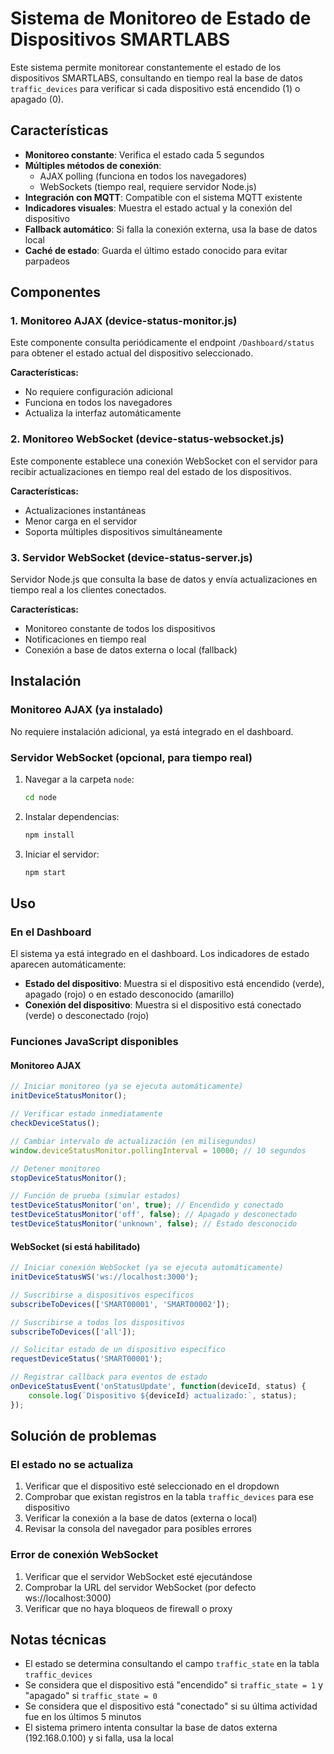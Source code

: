 # Sistema de Monitoreo de Estado de Dispositivos SMARTLABS

Este sistema permite monitorear constantemente el estado de los dispositivos SMARTLABS, consultando en tiempo real la base de datos `traffic_devices` para verificar si cada dispositivo está encendido (1) o apagado (0).

## Características

- **Monitoreo constante**: Verifica el estado cada 5 segundos
- **Múltiples métodos de conexión**:
  - AJAX polling (funciona en todos los navegadores)
  - WebSockets (tiempo real, requiere servidor Node.js)
- **Integración con MQTT**: Compatible con el sistema MQTT existente
- **Indicadores visuales**: Muestra el estado actual y la conexión del dispositivo
- **Fallback automático**: Si falla la conexión externa, usa la base de datos local
- **Caché de estado**: Guarda el último estado conocido para evitar parpadeos

## Componentes

### 1. Monitoreo AJAX (device-status-monitor.js)

Este componente consulta periódicamente el endpoint `/Dashboard/status` para obtener el estado actual del dispositivo seleccionado.

**Características:**
- No requiere configuración adicional
- Funciona en todos los navegadores
- Actualiza la interfaz automáticamente

### 2. Monitoreo WebSocket (device-status-websocket.js)

Este componente establece una conexión WebSocket con el servidor para recibir actualizaciones en tiempo real del estado de los dispositivos.

**Características:**
- Actualizaciones instantáneas
- Menor carga en el servidor
- Soporta múltiples dispositivos simultáneamente

### 3. Servidor WebSocket (device-status-server.js)

Servidor Node.js que consulta la base de datos y envía actualizaciones en tiempo real a los clientes conectados.

**Características:**
- Monitoreo constante de todos los dispositivos
- Notificaciones en tiempo real
- Conexión a base de datos externa o local (fallback)

## Instalación

### Monitoreo AJAX (ya instalado)

No requiere instalación adicional, ya está integrado en el dashboard.

### Servidor WebSocket (opcional, para tiempo real)

1. Navegar a la carpeta `node`:
   ```bash
   cd node
   ```

2. Instalar dependencias:
   ```bash
   npm install
   ```

3. Iniciar el servidor:
   ```bash
   npm start
   ```

## Uso

### En el Dashboard

El sistema ya está integrado en el dashboard. Los indicadores de estado aparecen automáticamente:

- **Estado del dispositivo**: Muestra si el dispositivo está encendido (verde), apagado (rojo) o en estado desconocido (amarillo)
- **Conexión del dispositivo**: Muestra si el dispositivo está conectado (verde) o desconectado (rojo)

### Funciones JavaScript disponibles

#### Monitoreo AJAX

```javascript
// Iniciar monitoreo (ya se ejecuta automáticamente)
initDeviceStatusMonitor();

// Verificar estado inmediatamente
checkDeviceStatus();

// Cambiar intervalo de actualización (en milisegundos)
window.deviceStatusMonitor.pollingInterval = 10000; // 10 segundos

// Detener monitoreo
stopDeviceStatusMonitor();

// Función de prueba (simular estados)
testDeviceStatusMonitor('on', true); // Encendido y conectado
testDeviceStatusMonitor('off', false); // Apagado y desconectado
testDeviceStatusMonitor('unknown', false); // Estado desconocido
```

#### WebSocket (si está habilitado)

```javascript
// Iniciar conexión WebSocket (ya se ejecuta automáticamente)
initDeviceStatusWS('ws://localhost:3000');

// Suscribirse a dispositivos específicos
subscribeToDevices(['SMART00001', 'SMART00002']);

// Suscribirse a todos los dispositivos
subscribeToDevices(['all']);

// Solicitar estado de un dispositivo específico
requestDeviceStatus('SMART00001');

// Registrar callback para eventos de estado
onDeviceStatusEvent('onStatusUpdate', function(deviceId, status) {
    console.log(`Dispositivo ${deviceId} actualizado:`, status);
});
```

## Solución de problemas

### El estado no se actualiza

1. Verificar que el dispositivo esté seleccionado en el dropdown
2. Comprobar que existan registros en la tabla `traffic_devices` para ese dispositivo
3. Verificar la conexión a la base de datos (externa o local)
4. Revisar la consola del navegador para posibles errores

### Error de conexión WebSocket

1. Verificar que el servidor WebSocket esté ejecutándose
2. Comprobar la URL del servidor WebSocket (por defecto ws://localhost:3000)
3. Verificar que no haya bloqueos de firewall o proxy

## Notas técnicas

- El estado se determina consultando el campo `traffic_state` en la tabla `traffic_devices`
- Se considera que el dispositivo está "encendido" si `traffic_state = 1` y "apagado" si `traffic_state = 0`
- Se considera que el dispositivo está "conectado" si su última actividad fue en los últimos 5 minutos
- El sistema primero intenta consultar la base de datos externa (192.168.0.100) y si falla, usa la local 